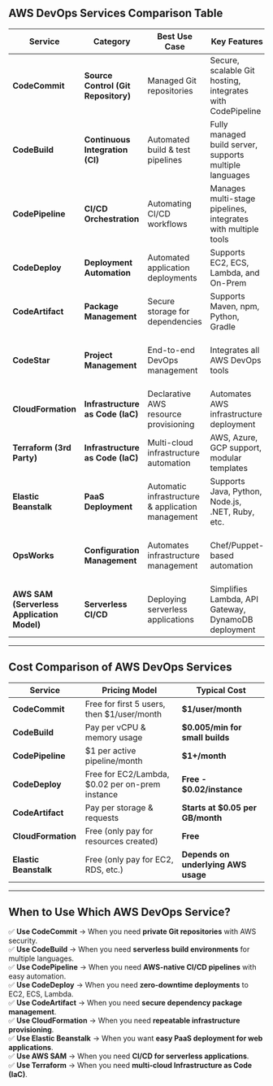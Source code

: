 **AWS DevOps Services Comparison Table**
----------------------------------------

| **Service** | **Category** | **Best Use Case** | **Key Features** | **Pricing Model** | **Integration with AWS** | **Best When...** |
| --- | --- | --- | --- | --- | --- | --- |
| **CodeCommit** | **Source Control (Git Repository)** | Managed Git repositories | Secure, scalable Git hosting, integrates with CodePipeline | **Pay-per-use:** $1/user/month after 5 users | Deep integration with IAM, AWS Lambda, CodeBuild | You need a private Git repository with AWS integration |
| **CodeBuild** | **Continuous Integration (CI)** | Automated build & test pipelines | Fully managed build server, supports multiple languages | **Pay-per-use:** Based on compute usage (vCPU, memory) | Works with CodeCommit, GitHub, Bitbucket | You need serverless, scalable build environments |
| **CodePipeline** | **CI/CD Orchestration** | Automating CI/CD workflows | Manages multi-stage pipelines, integrates with multiple tools | **$1 per active pipeline/month** | Works with CodeCommit, S3, Lambda, ECS, EKS | You need an AWS-native CI/CD pipeline |
| **CodeDeploy** | **Deployment Automation** | Automated application deployments | Supports EC2, ECS, Lambda, and On-Prem | **Free for EC2/Lambda, $0.02 per on-prem instance** | Integrates with CloudFormation, Lambda, Auto Scaling | You need zero-downtime deployments |
| **CodeArtifact** | **Package Management** | Secure storage for dependencies | Supports Maven, npm, Python, Gradle | **Pay-per-use:** Based on storage & requests | Works with CodeBuild, CodePipeline | You need a managed package repository |
| **CodeStar** | **Project Management** | End-to-end DevOps management | Integrates all AWS DevOps tools | **Free** (Only pay for underlying services) | Provides pre-configured DevOps templates | You need a centralized DevOps management tool |
| **CloudFormation** | **Infrastructure as Code (IaC)** | Declarative AWS resource provisioning | Automates AWS infrastructure deployment | **Free** (Only pay for provisioned resources) | Works with AWS services like EC2, RDS, S3 | You need repeatable infrastructure deployment |
| **Terraform (3rd Party)** | **Infrastructure as Code (IaC)** | Multi-cloud infrastructure automation | AWS, Azure, GCP support, modular templates | **Free** (Enterprise plan available) | Works with AWS & non-AWS services | You need cross-cloud infrastructure management |
| **Elastic Beanstalk** | **PaaS Deployment** | Automatic infrastructure & application management | Supports Java, Python, Node.js, .NET, Ruby, etc. | **Free** (Only pay for underlying AWS services) | Manages EC2, Load Balancer, Auto Scaling | You want a **simple way to deploy web apps** |
| **OpsWorks** | **Configuration Management** | Automates infrastructure management | Chef/Puppet-based automation | **Free** (Pay for EC2, RDS, etc.) | Works with AWS and on-premises | You need **Chef/Puppet-based DevOps automation** |
| **AWS SAM (Serverless Application Model)** | **Serverless CI/CD** | Deploying serverless applications | Simplifies Lambda, API Gateway, DynamoDB deployment | **Free** (Only pay for AWS Lambda, API Gateway, etc.) | Works with CodePipeline, CloudFormation | You need an easy way to deploy **serverless apps** |

* * * * *

**Cost Comparison of AWS DevOps Services**
------------------------------------------

| **Service** | **Pricing Model** | **Typical Cost** |
| --- | --- | --- |
| **CodeCommit** | Free for first 5 users, then $1/user/month | **$1/user/month** |
| **CodeBuild** | Pay per vCPU & memory usage | **$0.005/min for small builds** |
| **CodePipeline** | $1 per active pipeline/month | **$1+/month** |
| **CodeDeploy** | Free for EC2/Lambda, $0.02 per on-prem instance | **Free - $0.02/instance** |
| **CodeArtifact** | Pay per storage & requests | **Starts at $0.05 per GB/month** |
| **CloudFormation** | Free (only pay for resources created) | **Free** |
| **Elastic Beanstalk** | Free (only pay for EC2, RDS, etc.) | **Depends on underlying AWS usage** |

* * * * *

**When to Use Which AWS DevOps Service?**
-----------------------------------------

✅ **Use CodeCommit** → When you need **private Git repositories** with AWS security.\
✅ **Use CodeBuild** → When you need **serverless build environments** for multiple languages.\
✅ **Use CodePipeline** → When you need **AWS-native CI/CD pipelines** with easy automation.\
✅ **Use CodeDeploy** → When you need **zero-downtime deployments** to EC2, ECS, Lambda.\
✅ **Use CodeArtifact** → When you need **secure dependency package management**.\
✅ **Use CloudFormation** → When you need **repeatable infrastructure provisioning**.\
✅ **Use Elastic Beanstalk** → When you want **easy PaaS deployment for web applications**.\
✅ **Use AWS SAM** → When you need **CI/CD for serverless applications**.\
✅ **Use Terraform** → When you need **multi-cloud Infrastructure as Code (IaC)**.